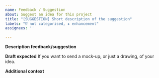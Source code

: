 ```yaml
---
name: Feedback / Suggestion
about: Suggest an idea for this project
title: "[SUGGESTION] Short description of the suggestion"
labels: "⁉️ not categorised, ✚ enhancement"
assignees: ''

---
```


**Description feedback/suggestion**


**Draft expected**
If you want to send a mock-up, or just a drawing, of your idea.

**Additional context**
